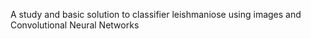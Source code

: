 A study and basic solution to classifier leishmaniose using images and Convolutional Neural Networks
